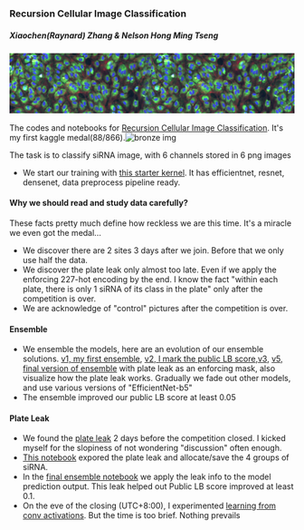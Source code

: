 ### Recursion Cellular Image Classification

##### Xiaochen(Raynard) Zhang & Nelson Hong Ming Tseng

![rcic image](header.png)

The codes and notebooks for [Recursion Cellular Image Classification](https://www.kaggle.com/c/recursion-cellular-image-classification/overview). It's my first kaggle medal(88/866).![bronze img](https://www.kaggle.com/static/images/medals/discussion/bronzel@1x.png)

The task is to classify siRNA image, with 6 channels stored in 6 png images

* We start our training with [this starter kernel](https://www.kaggle.com/tanlikesmath/rcic-fastai-starter). It has efficientnet, resnet, densenet, data preprocess pipeline ready. 

#### Why we should read and study data carefully?
These facts pretty much define how reckless we are this time. It's a miracle we even got the medal...
* We discover there are 2 sites 3 days after we join. Before that we only use half the data.
* We discover the plate leak only almost too late. Even if we apply the enforcing 227-hot encoding by the end. I know the fact "within each plate, there is only 1 siRNA of its class in the plate" only after the competition is over.
* We are acknowledge of "control" pictures after the competition is over.

#### Ensemble
* We ensemble the models, here are an evolution of our ensemble solutions. [v1, my first ensemble](rcic-fastai-ensemble_v1.ipynb),
[v2, I mark the public LB score](rcic-fastai-ensemble_v2.ipynb),[v3](rcic-fastai-ensemble_v3.ipynb),
[v5, final version of ensemble](rcic-fastai-ensemble_v5-b5.ipynb) with plate leak as an enforcing mask, also visualize how the plate leak works. Gradually we fade out other models, and use various versions of "EfficientNet-b5"
* The ensemble improved our public LB score at least 0.05

#### Plate Leak
* We found the [plate leak](https://www.kaggle.com/c/recursion-cellular-image-classification/discussion/102905) 2 days before the competition closed. I kicked myself for the slopiness of not wondering "discussion" often enough.
* [This notebook](plate_leak.ipynb) expored the plate leak and allocate/save the 4 groups of siRNA.
* In the [final ensemble notebook](rcic-fastai-ensemble_v5-b5.ipynb) we apply the leak info to the model prediction output. This leak helped out Public LB score improved at least 0.1.
* On the eve of the closing (UTC+8:00), I experimented [learning from conv activations](learn_from_activiation.ipynb). But the time is too brief. Nothing prevails